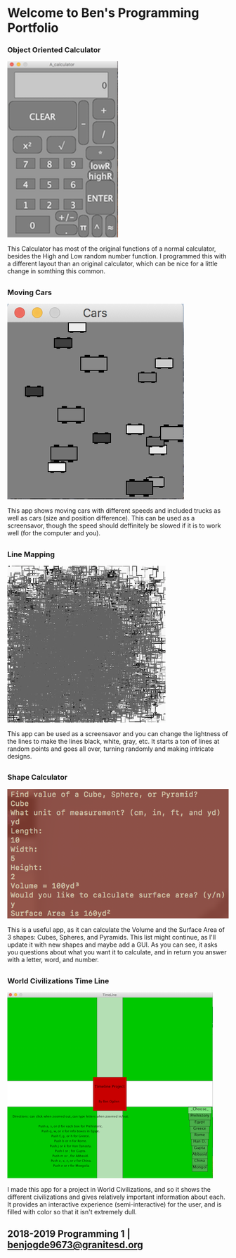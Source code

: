 # Welcome to Ben's Programming Portfolio

### Object Oriented Calculator
![Calculator](https://github.com/Designer998/B.2019O.Portfolio/blob/master/Calc/Calc.png?raw=true)

This Calculator has most of the original functions of a normal calculator, besides the High and Low random number function. I programmed this with a different layout than an original calculator, which can be nice for a little change in somthing this common.
##

### Moving Cars
![Moving cars](https://github.com/Designer998/B.2019O.Portfolio/blob/master/Cars/Cars.png?raw=true)

This app shows moving cars with different speeds and included trucks as well as cars (size and position difference). This can be used as a screensavor, though the speed should deffinitely be slowed if it is to work well (for the computer and you).
##

### Line Mapping
![Lines](https://github.com/Designer998/B.2019O.Portfolio/blob/master/Lines/Lines.png?raw=true)

This app can be used as a screensavor and you can change the lightness of the lines to make the lines black, white, gray, etc. It starts a ton of lines at random points and goes all over, turning randomly and making intricate designs.
##

### Shape Calculator
![ShapeTester](https://github.com/Designer998/B.2019O.Portfolio/blob/master/ShapeTester/ShapeTester.png?raw=true)

This is a useful app, as it can calculate the Volume and the Surface Area of 3 shapes: Cubes, Spheres, and Pyramids. This list might continue, as I'll update it with new shapes and maybe add a GUI. As you can see, it asks you questions about what you want it to calculate, and in return you answer with a letter, word, and number.
##

### World Civilizations Time Line
![TimeLine](https://github.com/Designer998/B.2019O.Portfolio/blob/master/TimeLine/TimeLine.png?raw=true)

I made this app for a project in World Civilizations, and so it shows the different civilizations and gives relatively important information about each. It provides an interactive experience (semi-interactive) for the user, and is filled with color so that it isn't extremely dull.

## 2018-2019 Programming 1 | <benjogde9673@granitesd.org>

